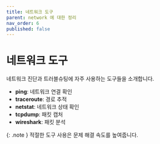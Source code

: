 ```yaml
---
title: 네트워크 도구
parent: network 에 대한 정리
nav_order: 6
published: false
---
```


# 네트워크 도구

네트워크 진단과 트러블슈팅에 자주 사용하는 도구들을 소개합니다.

- **ping**: 네트워크 연결 확인
- **traceroute**: 경로 추적
- **netstat**: 네트워크 상태 확인
- **tcpdump**: 패킷 캡처
- **wireshark**: 패킷 분석

{: .note }
적절한 도구 사용은 문제 해결 속도를 높여줍니다.
